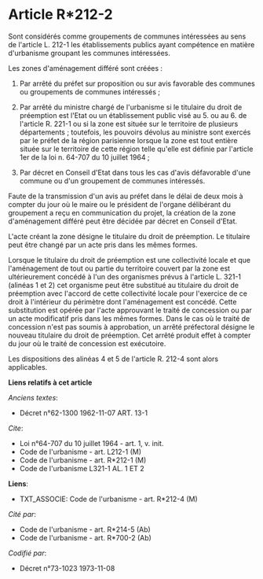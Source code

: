 # Article R*212-2

Sont considérés comme groupements de communes intéressées au sens de l'article L. 212-1 les établissements publics ayant
compétence en matière d'urbanisme groupant les communes intéressées.

Les zones d'aménagement différé sont créées :

1. Par arrêté du préfet sur proposition ou sur avis favorable des communes ou groupements de communes intéressés ;

2. Par arrêté du ministre chargé de l'urbanisme si le titulaire du droit de préemption est l'Etat ou un établissement public
visé au 5. ou au 6. de l'article R. 221-1 ou si la zone est située sur le territoire de plusieurs départements ; toutefois,
les pouvoirs dévolus au ministre sont exercés par le préfet de la région parisienne lorsque la zone est tout entière située
sur le territoire de cette région telle qu'elle est définie par l'article 1er de la loi n. 64-707 du 10 juillet 1964 ;

3. Par décret en Conseil d'Etat dans tous les cas d'avis défavorable d'une commune ou d'un groupement de communes intéressés.

Faute de la transmission d'un avis au préfet dans le délai de deux mois à compter du jour où le maire ou le président de
l'organe délibérant du groupement a reçu en communication du projet, la création de la zone d'aménagement différé peut être
décidée par décret en Conseil d'Etat.

L'acte créant la zone désigne le titulaire du droit de préemption. Le titulaire peut être changé par un acte pris dans les
mêmes formes.

Lorsque le titulaire du droit de préemption est une collectivité locale et que l'aménagement de tout ou partie du territoire
couvert par la zone est ultérieurement concédé à l'un des organismes prévus à l'article L. 321-1 (alinéas 1 et 2) cet
organisme peut être substitué au titulaire du droit de préemption avec l'accord de cette collectivité locale pour l'exercice
de ce droit à l'intérieur du périmètre dont l'aménagement est concédé. Cette substitution est opérée par l'acte approuvant le
traité de concession ou par un acte modificatif pris dans les mêmes formes. Dans le cas où le traité de concession n'est pas
soumis à approbation, un arrêté préfectoral désigne le nouveau titulaire du droit de préemption. Cet arrêté produit effet à
compter du jour où le traité de concession est exécutoire.

Les dispositions des alinéas 4 et 5 de l'article R. 212-4 sont alors applicables.

**Liens relatifs à cet article**

_Anciens textes_:

  - Décret n°62-1300 1962-11-07 ART. 13-1

_Cite_:

  - Loi n°64-707 du 10 juillet 1964 - art. 1, v. init.
  - Code de l'urbanisme - art. L212-1 (M)
  - Code de l'urbanisme - art. R*212-1 (M)
  - Code de l'urbanisme L321-1 AL. 1 ET 2

**Liens**:

  - TXT_ASSOCIE: Code de l'urbanisme - art. R*212-4 (M)

_Cité par_:

  - Code de l'urbanisme - art. R*214-5 (Ab)
  - Code de l'urbanisme - art. R*700-2 (Ab)

_Codifié par_:

  - Décret n°73-1023 1973-11-08

